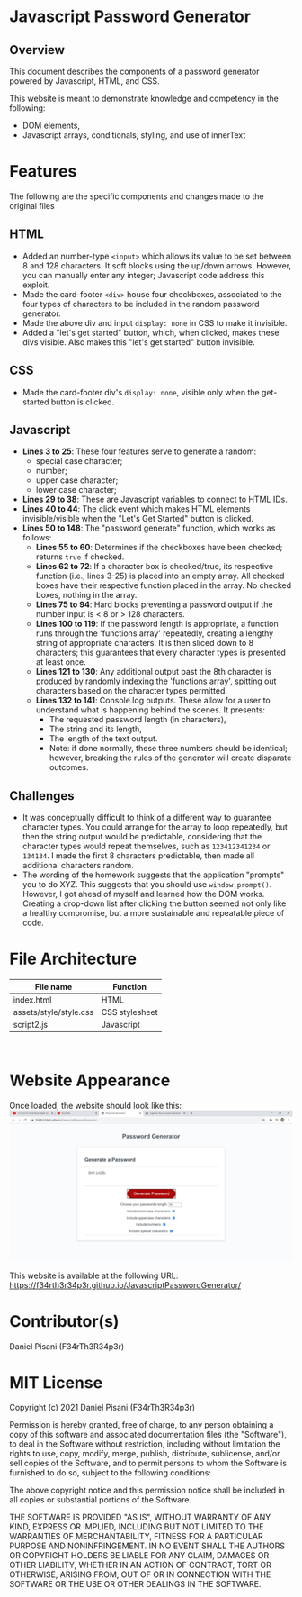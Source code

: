 # Javascript Password Generator

## Overview

This document describes the components of a password generator powered by Javascript, HTML, and CSS.

This website is meant to demonstrate knowledge and competency in the following:

- DOM elements,
- Javascript arrays, conditionals, styling, and use of innerText

# Features
The following are the specific components and changes made to the original files

## HTML

- Added an number-type `<input>` which allows its value to be set between 8 and 128 characters. It soft blocks using the up/down arrows. However, you can manually enter any integer; Javascript code address this exploit. 
- Made the card-footer `<div>` house four checkboxes, associated to the four types of characters to be included in the random password generator.
- Made the above div and input `display: none` in CSS to make it invisible.
- Added a "let's get started" button, which, when clicked, makes these divs visible. Also makes this "let's get started" button invisible.

## CSS
- Made the card-footer div's `display: none`, visible only when the get-started button is clicked.

## Javascript

- **Lines 3 to 25**: These four features serve to generate a random: 
    - special case character;
    - number;
    - upper case character;
    - lower case character;
- **Lines 29 to 38**: These are Javascript variables to connect to HTML IDs.
- **Lines 40 to 44**: The click event which makes HTML elements invisible/visible when the "Let's Get Started" button is clicked.
- **Lines 50 to 148**: The "password generate" function, which works as follows:
    - **Lines 55 to 60**: Determines if the checkboxes have been checked; returns `true` if checked.
    - **Lines 62 to 72**: If a character box is checked/true, its respective function (i.e., lines 3-25) is placed into an empty array. All checked boxes have their respective function placed in the array. No checked boxes, nothing in the array.
    - **Lines 75 to 94**: Hard blocks preventing a password output if the number input is < 8 or > 128 characters.
    - **Lines 100 to 119**: If the password length is appropriate, a function runs through the 'functions array' repeatedly, creating a lengthy string of appropriate characters. It is then sliced down to 8 characters; this guarantees that every character types is presented at least once.
    - **Lines 121 to 130**: Any additional output past the 8th character is produced by randomly indexing the 'functions array', spitting out characters based on the character types permitted.
    - **Lines 132 to 141**: Console.log outputs. These allow for a user to understand what is happening behind the scenes. It presents:
        - The requested password length (in characters),
        - The string and its length,
        - The length of the text output.
        - Note: if done normally, these three numbers should be identical; however, breaking the rules of the generator will create disparate outcomes.

## Challenges
- It was conceptually difficult to think of a different way to guarantee character types. You could arrange for the array to loop repeatedly, but then the string output would be predictable, considering that the character types would repeat themselves, such as `123412341234` or `134134`. I made the first 8 characters predictable, then made all additional characters random.
- The wording of the homework suggests that the application "prompts" you to do XYZ. This suggests that you should use `window.prompt()`. 
However, I got ahead of myself and learned how the DOM works. Creating a drop-down list after clicking the button seemed not only like a healthy compromise, but a more sustainable and repeatable piece of code.


# File Architecture

File name | Function
------------ | -------------
index.html | HTML
assets/style/style.css | CSS stylesheet
script2.js| Javascript
<pre>

</pre>
# Website Appearance 
Once loaded, the website should look like this:  
![Appearance Upon Deployment](screenshot.jpg)

This website is available at the following URL:   https://f34rth3r34p3r.github.io/JavascriptPasswordGenerator/


# Contributor(s)
Daniel Pisani (F34rTh3R34p3r)

# MIT License

Copyright (c) 2021 Daniel Pisani (F34rTh3R34p3r) 

Permission is hereby granted, free of charge, to any person obtaining a copy of this software and associated documentation files (the "Software"), to deal in the Software without restriction, including without limitation the rights to use, copy, modify, merge, publish, distribute, sublicense, and/or sell copies of the Software, and to permit persons to whom the Software is furnished to do so, subject to the following conditions:

The above copyright notice and this permission notice shall be included in all copies or substantial portions of the Software.

THE SOFTWARE IS PROVIDED "AS IS", WITHOUT WARRANTY OF ANY KIND, EXPRESS OR IMPLIED, INCLUDING BUT NOT LIMITED TO THE WARRANTIES OF MERCHANTABILITY, FITNESS FOR A PARTICULAR PURPOSE AND NONINFRINGEMENT. IN NO EVENT SHALL THE AUTHORS OR COPYRIGHT HOLDERS BE LIABLE FOR ANY CLAIM, DAMAGES OR OTHER LIABILITY, WHETHER IN AN ACTION OF CONTRACT, TORT OR OTHERWISE, ARISING FROM, OUT OF OR IN CONNECTION WITH THE SOFTWARE OR THE USE OR OTHER DEALINGS IN THE SOFTWARE.
